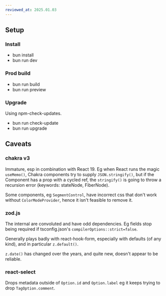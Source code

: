 ```yaml
---
reviewed_at: 2025.01.03
---
```



Setup
--------------------------------

### Install

- bun install
- bun run dev

### Prod build

- bun run build
- bun run preview

### Upgrade

Using npm-check-updates.

- bun run check-update
- bun run upgrade

Caveats
--------------------------------

### chakra v3

Immature, esp in combination with React 19. Eg when React runs the magic `useMemo()`, Chakra components try to supply `JSON.stringify()`, but if the Component has a prop with a cycled ref, the `stringify()` is going to throw a recursion error (keywords: stateNode, FiberNode).

Some components, eg `SegmentControl`, have incorrect css that don't work without `ColorModeProvider`, hence it isn't feasible to remove it.

### zod.js

The internal are convoluted and have odd dependencies. Eg fields stop being required if tsconfig.json's `compilerOptions::strict=false`.

Generally plays badly with react-hook-form, especially with defaults (of any kind), and in particular `z.default()`.

`z.date()` has changed over the years, and quite new, doesn't appear to be reliable.

### react-select

Drops metadata outside of `Option.id` and `Option.label` eg it keeps trying to drop `TagOption.comment`.
